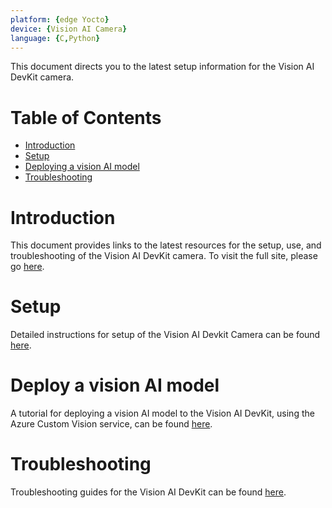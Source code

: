 ```yaml
---
platform: {edge Yocto}
device: {Vision AI Camera}
language: {C,Python}
---
```


This document directs you to the latest setup information for the Vision AI DevKit camera.

# Table of Contents

- [Introduction](#Introduction)
- [Setup](#GetStarted)
- [Deploying a vision AI model](#SetupCamera)
- [Troubleshooting](#Troubleshooting)

<a name="Introduction"></a>
# Introduction

This document provides links to the latest resources for the setup, use, and troubleshooting of the Vision AI DevKit camera. To visit the full site, please go [here](https://visionaidevkit.com).
<a name="GetStarted"></a>
# Setup

Detailed instructions for setup of the Vision AI Devkit Camera can be found [here](https://azure.github.io/Vision-AI-DevKit-Pages/docs/Get_Started/).

<a name="SetupCamera"></a>
# Deploy a vision AI model

A tutorial for deploying a vision AI model to the Vision AI DevKit, using the Azure Custom Vision service, can be found [here](https://azure.github.io/Vision-AI-DevKit-Pages/docs/Get_Started/).

<a name="Troubleshooting"></a>
# Troubleshooting

Troubleshooting guides for the Vision AI DevKit can be found [here](https://azure.github.io/Vision-AI-DevKit-Pages/docs/Guide_to_device_LEDs/).
